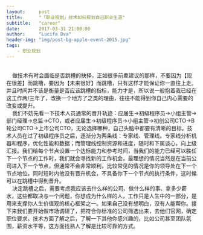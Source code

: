 ```yaml
---
layout:     post
title:      "「职业规划」技术如何规划自己职业生涯"
subtitle:   "career"
date:       2017-03-31 21:00:00
author:     "Lucifa Dva"
header-img: "img/post-bg-apple-event-2015.jpg"
tags:
    - 职业规划
---
```



<div>
    <br>&nbsp;&nbsp;&nbsp;&nbsp;做技术有时会面临是否跳槽的抉择，正如很多前辈建议的那样，不要因为【现在很差】而跳槽，要因为【未来很好】而跳槽，只有这样才能保证你一直往上走。并且时间并不该是衡量是否应该跳槽的指标，能力才是，所以说一般抱着我已经在这工作两/三年了，改换一个地方了之类的理由，往往不能得到你自己内心需要的改变或提升。
    <br>&nbsp;&nbsp;&nbsp;&nbsp;我们不妨先看一下技术人员通常的晋升轨迹：应届生->初级程序员->小组主管->部门经理->总监->CTO，或者应届生->初级程序员->小组主管->初创公司CTO->B轮公司CTO->上市公司CTO，无论选择哪种，自己头脑中都要有清晰的目标。技术人员在过了初级程序员之后，逐渐分为两条线：专家线、管理线。专家线分析机器和程序，优化性能和数据；而管理线控制资源和进度，随时和下属谈心，向上级汇报。我们给每个节点设置一个达标能力和参考时间，当我们的能力已经可以胜任下一个节点的工作时，我们就会寻找新的工作机会，最理想的情况当然是在当前公司进入下一个节点，但通常不会非常顺利，比较常见的情况是你的领导处在下一个节点地位，同时短时内他没有晋升机会，不具备你下一个节点的执行条件，这时候可以在跳槽中得到晋升。
    <br>&nbsp;&nbsp;&nbsp;&nbsp;决定跳槽之后，需要考虑我应该去什么样的公司、做什么样的事、拿多少薪水，这些都取决与一个问题，你想成为什么样的人，工作只是人生中的一部分，是用来支撑你人生价值观的核心框架之一。如果自己没有想明白，没有人能帮你。接下来我们要开始做市场调研了，把符合你标准的公司筛选出来，去他们官网，确定职位要求。技术方面了解之后，了解一下其他你感兴趣的，比如公司甚至团队氛围，薪资水平等，这方面找熟人了解是比较可靠的方式。
    <br>
    <br> 
    <br> 
    <p>
    <b></b>
    </p>
</div>


